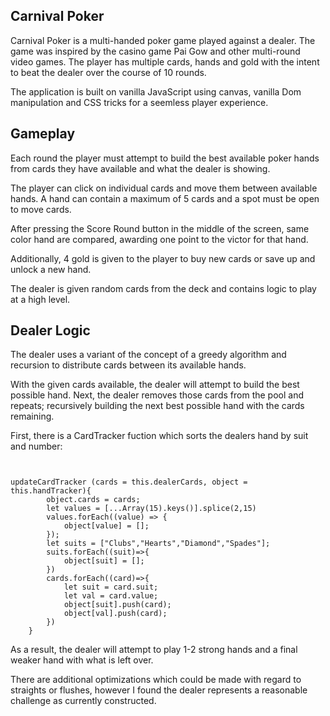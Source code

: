 ## Carnival Poker 

Carnival Poker is a multi-handed poker game played against a dealer. The game was inspired by the casino game Pai Gow and other multi-round video games. 
The player has multiple cards, hands and gold with the intent to beat the dealer over the course of 10 rounds. 

The application is built on vanilla JavaScript using canvas, vanilla Dom manipulation and CSS tricks for a seemless player experience. 

## Gameplay

Each round the player must attempt to build the best available poker hands from cards they have available and what the dealer is showing. 

The player can click on individual cards and move them between available hands. A hand can contain a maximum of 5 cards and a spot must be open to move cards.

After pressing the Score Round button in the middle of the screen, same color hand are compared, awarding one point to the victor for that hand. 

Additionally, 4 gold is given to the player to buy new cards or save up and unlock a new hand. 

The dealer is given random cards from the deck and contains logic to play at a high level. 

## Dealer Logic 

The dealer uses a variant of the concept of a greedy algorithm and recursion to distribute cards between its available hands.

With the given cards available, the dealer will attempt to build the best possible hand. Next, the dealer removes those cards from the pool and repeats;
recursively building the next best possible hand with the cards remaining. 

First, there is a CardTracker fuction which sorts the dealers hand by suit and number:

```


updateCardTracker (cards = this.dealerCards, object = this.handTracker){
        object.cards = cards;
        let values = [...Array(15).keys()].splice(2,15)
        values.forEach((value) => {
            object[value] = [];
        });
        let suits = ["Clubs","Hearts","Diamond","Spades"];
        suits.forEach((suit)=>{
            object[suit] = [];
        })
        cards.forEach((card)=>{
            let suit = card.suit;
            let val = card.value;
            object[suit].push(card);
            object[val].push(card);
        })
    }

```


As a result, the dealer will attempt to play 1-2 strong hands and a final weaker hand with what is left over. 

There are additional optimizations which could be made with regard to straights or flushes, however I found the dealer represents a reasonable challenge as currently constructed.


